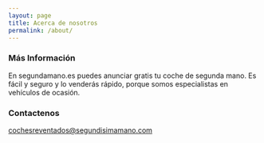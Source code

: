 ```yaml
---
layout: page
title: Acerca de nosotros
permalink: /about/
---
```



### Más Información

En segundamano.es puedes anunciar gratis tu coche de segunda mano. Es fácil y seguro y lo venderás rápido, porque somos especialistas en vehículos de ocasión.

### Contactenos

[cochesreventados@segundisimamano.com](mailto:email@domain.com)
